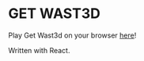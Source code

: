 # GET WAST3D

Play Get Wast3d on your browser [here](https://solar-1504.github.io/getwast3d/)!

Written with React.
